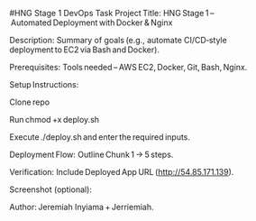 #HNG Stage 1 DevOps Task
Project Title: HNG Stage 1 – Automated Deployment with Docker & Nginx

Description: Summary of goals (e.g., automate CI/CD‑style deployment to EC2 via Bash and Docker).

Prerequisites: Tools needed – AWS EC2, Docker, Git, Bash, Nginx.

Setup Instructions:

Clone repo

Run chmod +x deploy.sh

Execute ./deploy.sh and enter the required inputs.

Deployment Flow: Outline Chunk 1 → 5 steps.

Verification: Include Deployed App URL (http://54.85.171.139).

Screenshot (optional): 

Author: Jeremiah Inyiama + Jerriemiah.